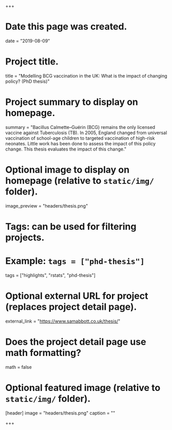 +++
# Date this page was created.
date = "2019-08-09"

# Project title.
title = "Modelling BCG vaccination in the UK: What is the impact of changing policy? (PhD thesis)"

# Project summary to display on homepage.
summary = "Bacillus Calmette–Guérin (BCG) remains the only licensed vaccine against Tuberculosis (TB). In 2005, England changed from universal vaccination of school-age children to targeted vaccination of high-risk neonates. Little work has been done to assess the impact of this policy change. This thesis evaluates the impact of this change."

# Optional image to display on homepage (relative to `static/img/` folder).
image_preview = "headers/thesis.png"

# Tags: can be used for filtering projects.
# Example: `tags = ["phd-thesis"]`
tags = ["highlights", "rstats", "phd-thesis"]

# Optional external URL for project (replaces project detail page).
external_link = "https://www.samabbott.co.uk/thesis/"

# Does the project detail page use math formatting?
math = false

# Optional featured image (relative to `static/img/` folder).
[header]
image = "headers/thesis.png"
caption = ""

+++
